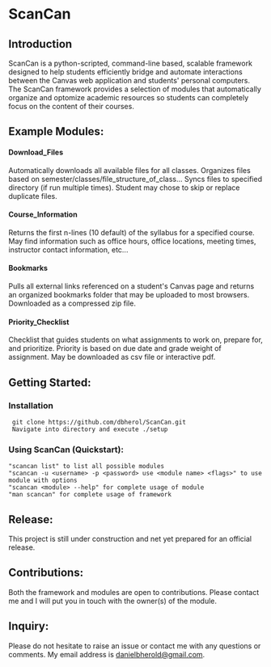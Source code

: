 # ScanCan

## Introduction
ScanCan is a python-scripted, command-line based, scalable framework designed to help students efficiently bridge and automate interactions between the Canvas web application and students' personal computers. The ScanCan framework provides a selection of modules that automatically organize and optomize academic resources so students can completely focus on the content of their courses.

## Example Modules:
#### Download_Files
Automatically downloads all available files for all classes. Organizes files based on semester/classes/file_structure_of_class... Syncs files to specified directory (if run multiple times). Student may chose to skip or replace duplicate files. 

#### Course_Information
Returns the first n-lines (10 default) of the syllabus for a specified course. May find information such as office hours, office locations, meeting times, instructor contact information, etc... 

#### Bookmarks
Pulls all external links referenced on a student's Canvas page and returns an organized bookmarks folder that may be uploaded to most browsers. Downloaded as a compressed zip file.

#### Priority_Checklist
Checklist that guides students on what assignments to work on, prepare for, and prioritize. Priority is based on due date and grade weight of assignment. May be downloaded as csv file or interactive pdf.

## Getting Started: 

### Installation
```Download the project from source
 git clone https://github.com/dbherol/ScanCan.git
 Navigate into directory and execute ./setup 
 ```
  
### Using ScanCan (Quickstart):
 
 ```
"scancan list" to list all possible modules
"scancan -u <username> -p <password> use <module name> <flags>" to use module with options
"scancan <module> --help" for complete usage of module
"man scancan" for complete usage of framework
 ```
## Release:
This project is still under construction and net yet prepared for an official release.

## Contributions:
Both the framework and modules are open to contributions. Please contact me and I will put you in touch with the owner(s) of the module.

## Inquiry:
Please do not hesitate to raise an issue or contact me with any questions or comments. My email address is danielbherold@gmail.com.
